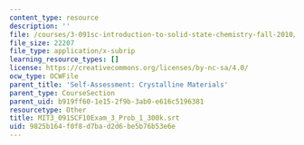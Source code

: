 ```yaml
---
content_type: resource
description: ''
file: /courses/3-091sc-introduction-to-solid-state-chemistry-fall-2010/9825b164f0f8d7bad2d6be5b76b53e6e_MIT3_091SCF10Exam_3_Prob_1_300k.srt
file_size: 22207
file_type: application/x-subrip
learning_resource_types: []
license: https://creativecommons.org/licenses/by-nc-sa/4.0/
ocw_type: OCWFile
parent_title: 'Self-Assessment: Crystalline Materials'
parent_type: CourseSection
parent_uid: b919ff60-1e15-2f9b-3ab0-e616c5196381
resourcetype: Other
title: MIT3_091SCF10Exam_3_Prob_1_300k.srt
uid: 9825b164-f0f8-d7ba-d2d6-be5b76b53e6e
---
```

